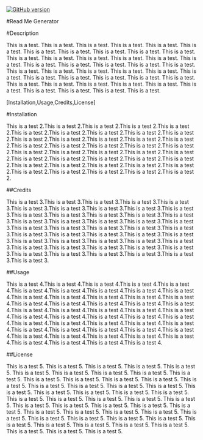 [![GitHub version](https://badge.f)](https://github.com/Naereen/StrapDown.js)

#Read Me Generator

#Description

This is a test. This is a test.  This is a test.  This is a test.  This is a test.  This is a test.  This is a test.  This is a test.  This is a test.  This is a test.  This is a test.  This is a test.  This is a test.  This is a test.  This is a test.  This is a test.  This is a test.  This is a test.  This is a test.  This is a test.  This is a test.  This is a test.  This is a test.  This is a test.  This is a test.  This is a test.  This is a test.  This is a test.  This is a test.  This is a test.  This is a test.  This is a test.  This is a test.  This is a test.  This is a test.  This is a test.  This is a test.  This is a test.  This is a test.  This is a test.  This is a test.  This is a test.  This is a test.  

[Installation,Usage,Credits,License]


#Installation


This is a test 2.This is a test 2.This is a test 2.This is a test 2.This is a test 2.This is a test 2.This is a test 2.This is a test 2.This is a test 2.This is a test 2.This is a test 2.This is a test 2.This is a test 2.This is a test 2.This is a test 2.This is a test 2.This is a test 2.This is a test 2.This is a test 2.This is a test 2.This is a test 2.This is a test 2.This is a test 2.This is a test 2.This is a test 2.This is a test 2.This is a test 2.This is a test 2.This is a test 2.This is a test 2.This is a test 2.This is a test 2.This is a test 2.This is a test 2.This is a test 2.This is a test 2.This is a test 2.This is a test 2.This is a test 2.This is a test 2.


##Credits


This is a test 3.This is a test 3.This is a test 3.This is a test 3.This is a test 3.This is a test 3.This is a test 3.This is a test 3.This is a test 3.This is a test 3.This is a test 3.This is a test 3.This is a test 3.This is a test 3.This is a test 3.This is a test 3.This is a test 3.This is a test 3.This is a test 3.This is a test 3.This is a test 3.This is a test 3.This is a test 3.This is a test 3.This is a test 3.This is a test 3.This is a test 3.This is a test 3.This is a test 3.This is a test 3.This is a test 3.This is a test 3.This is a test 3.This is a test 3.This is a test 3.This is a test 3.This is a test 3.This is a test 3.This is a test 3.This is a test 3.This is a test 3.This is a test 3.This is a test 3.This is a test 3.This is a test 3.This is a test 3.


##Usage


This is a test 4.This is a test 4.This is a test 4.This is a test 4.This is a test 4.This is a test 4.This is a test 4.This is a test 4.This is a test 4.This is a test 4.This is a test 4.This is a test 4.This is a test 4.This is a test 4.This is a test 4.This is a test 4.This is a test 4.This is a test 4.This is a test 4.This is a test 4.This is a test 4.This is a test 4.This is a test 4.This is a test 4.This is a test 4.This is a test 4.This is a test 4.This is a test 4.This is a test 4.This is a test 4.This is a test 4.This is a test 4.This is a test 4.This is a test 4.This is a test 4.This is a test 4.This is a test 4.This is a test 4.This is a test 4.This is a test 4.This is a test 4.This is a test 4.This is a test 4.This is a test 4.This is a test 4.This is a test 4.This is a test 4.This is a test 4.This is a test 4.


##License


This is a test 5. This is a test 5. This is a test 5. This is a test 5. This is a test 5. This is a test 5. This is a test 5. This is a test 5. This is a test 5. This is a test 5. This is a test 5. This is a test 5. This is a test 5. This is a test 5. This is a test 5. This is a test 5. This is a test 5. This is a test 5. This is a test 5. This is a test 5. This is a test 5. This is a test 5. This is a test 5. This is a test 5. This is a test 5. This is a test 5. This is a test 5. This is a test 5. This is a test 5. This is a test 5. This is a test 5. This is a test 5. This is a test 5. This is a test 5. This is a test 5. This is a test 5. This is a test 5. This is a test 5. This is a test 5. This is a test 5. This is a test 5. This is a test 5. This is a test 5. This is a test 5. This is a test 5. This is a test 5. This is a test 5. This is a test 5. This is a test 5. This is a test 5. This is a test 5.
